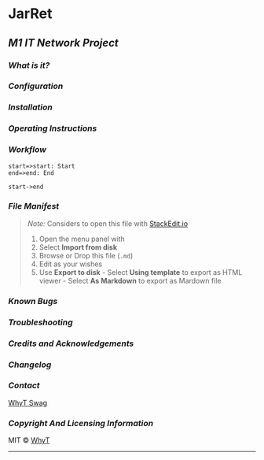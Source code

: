 <!-- /!\ IMPORTANT /!\
*Note:* Considers to open this file with StackEdit.io (https://stackedit.io)
1. Open the menu panel with <i class="icon-provider-stackedit"></i>
2. Select <i class="icon-hdd"></i> **Import from disk**
3. Browse or Drop this file (`.md`)
4. Edit as your wishes
5. Use <i class="icon-hdd"></i> **Export to disk**
    - Select <i class="icon-download"></i> **Using template** to export as HTML viewer
    - Select <i class="icon-download"></i> **As Markdown** to export as Mardown file
-->

**JarRet**
==========

***M1 IT Network Project***
----------------------------------------


### <i class="icon-help-circled"></i> *What is it?*

### <i class="icon-cog"></i> *Configuration*

### <i class="icon-hdd"></i> *Installation*

### <i class="icon-terminal"></i> *Operating Instructions*

### <i class="icon-road"></i> *Workflow*
```flow
start=>start: Start
end=>end: End

start->end
```

### <i class="icon-file"></i> *File Manifest*
> *Note:* Considers to open this file with [StackEdit.io](https://stackedit.io)
> 
> 1. Open the menu panel with <i class="icon-provider-stackedit"></i>
> 2. Select <i class="icon-hdd"></i> **Import from disk**
> 3. Browse or Drop this file (`.md`)
> 4. Edit as your wishes
> 5. Use <i class="icon-hdd"></i> **Export to disk**
    - Select <i class="icon-download"></i> **Using template** to export as HTML viewer
    - Select <i class="icon-download"></i> **As Markdown** to export as Mardown file
>

### <i class="icon-bug"></i> *Known Bugs*

### <i class="icon-wrench"></i> *Troubleshooting*

### <i class="icon-users"></i> *Credits and Acknowledgements*

### <i class="icon-info-circled"></i> *Changelog*

### <i class="icon-user"></i> *Contact*
[WhyT Swag](mailto:whyt.swag@gmail.com)


### <i class="icon-shield"></i> *Copyright And Licensing Information*
MIT &copy; [WhyT](https://github.com/WhyTSwag)


----------

